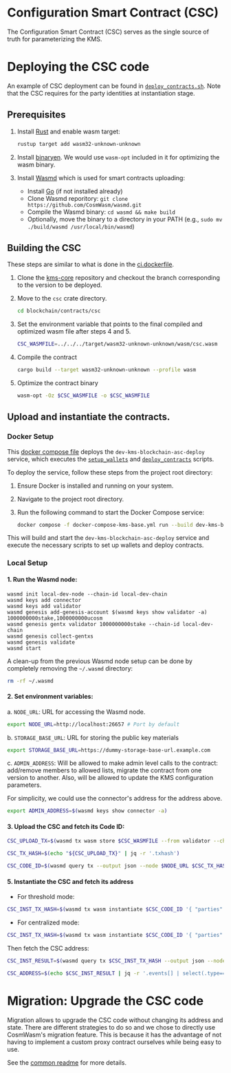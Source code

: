 # Configuration Smart Contract (CSC)

The Configuration Smart Contract (CSC) serves as the single source of truth for parameterizing the KMS.

# Deploying the CSC code

An example of CSC deployment can be found in [`deploy_contracts.sh`](../../scripts/deploy_contracts.sh). Note that the CSC requires for the party identities at instantiation stage.

## Prerequisites

1. Install [Rust](https://www.rust-lang.org/tools/install) and enable wasm target:
   ```bash
   rustup target add wasm32-unknown-unknown
   ```

2. Install [binaryen](https://github.com/WebAssembly/binaryen). We would use
   `wasm-opt` included in it for optimizing the wasm binary.

3. Install [Wasmd](https://github.com/CosmWasm/wasmd) which is used for smart contracts uploading:
   - Install [Go](https://go.dev/dl/) (if not installed already)
   - Clone Wasmd reporitory: ```git clone https://github.com/CosmWasm/wasmd.git```
   - Compile the Wasmd binary: ```cd wasmd && make build```
   - Optionally, move the binary to a directory in your PATH (e.g., ```sudo mv ./build/wasmd /usr/local/bin/wasmd```)

## Building the CSC

These steps are similar to what is done in the [ci.dockerfile](../../../docker/blockchain/contracts/ci.dockerfile).

1. Clone the [kms-core](https://github.com/zama-ai/kms-core) repository and checkout the branch corresponding to the version to be deployed.

2. Move to the `csc` crate directory.

   ```bash
   cd blockchain/contracts/csc
   ```

3. Set the environment variable that points to the final compiled and optimized wasm file after steps 4 and 5.

   ```bash
   CSC_WASMFILE=../../../target/wasm32-unknown-unknown/wasm/csc.wasm
   ```

4. Compile the contract

   ```bash
   cargo build --target wasm32-unknown-unknown --profile wasm
   ```

5. Optimize the contract binary

   ```bash
   wasm-opt -Oz $CSC_WASMFILE -o $CSC_WASMFILE
   ```

## Upload and instantiate the contracts.

### Docker Setup
This [docker compose file](../../../docker-compose-kms-base.yml) deploys the `dev-kms-blockchain-asc-deploy` service, which executes the [`setup_wallets`](../../scripts/setup_wallets.sh) and [`deploy_contracts`](../../scripts/deploy_contracts.sh) scripts.

To deploy the service, follow these steps from the project root directory:

1. Ensure Docker is installed and running on your system.
2. Navigate to the project root directory.
3. Run the following command to start the Docker Compose service:

    ```bash
    docker compose -f docker-compose-kms-base.yml run --build dev-kms-blockchain-asc-deploy
    ```

This will build and start the `dev-kms-blockchain-asc-deploy` service and execute the necessary scripts to set up wallets and deploy contracts.

### Local Setup

#### 1. Run the Wasmd node:

```
wasmd init local-dev-node --chain-id local-dev-chain
wasmd keys add connector
wasmd keys add validator
wasmd genesis add-genesis-account $(wasmd keys show validator -a) 1000000000stake,1000000000ucosm
wasmd genesis gentx validator 1000000000stake --chain-id local-dev-chain
wasmd genesis collect-gentxs
wasmd genesis validate
wasmd start
```

A clean-up from the previous Wasmd node setup can be done by completely removing the `~/.wasmd` directory:
```bash
rm -rf ~/.wasmd
```

#### 2. Set environment variables:

a. `NODE_URL`: URL for accessing the Wasmd node.

```bash
export NODE_URL=http://localhost:26657 # Port by default
```

b. `STORAGE_BASE_URL`: URL for storing the public key materials

```bash
export STORAGE_BASE_URL=https://dummy-storage-base-url.example.com
```

c. `ADMIN_ADDRESS`: Will be allowed to make admin level calls to the contract:
add/remove members to allowed lists, migrate the contract from one version to
another. Also, will be allowed to update the KMS configuration parameters.

For simplicity, we could use the connector's address for the address above.

```bash
export ADMIN_ADDRESS=$(wasmd keys show connector -a)
```

#### 3. Upload the CSC and fetch its Code ID:

   ```bash
   CSC_UPLOAD_TX=$(wasmd tx wasm store $CSC_WASMFILE --from validator --chain-id local-dev-chain --node $NODE_URL --gas-prices 0.25ucosm --gas auto --gas-adjustment 1.3 -y --output json)
   ```

   ```bash
   CSC_TX_HASH=$(echo "${CSC_UPLOAD_TX}" | jq -r '.txhash')
   ```

   ```bash
   CSC_CODE_ID=$(wasmd query tx --output json --node $NODE_URL $CSC_TX_HASH | jq -r '.events[] | select(.type=="store_code") | .attributes[] | select(.key=="code_id") | .value')
   ```


#### 5. Instantiate the CSC and fetch its address

   - For threshold mode:
   ```bash
   CSC_INST_TX_HASH=$(wasmd tx wasm instantiate $CSC_CODE_ID '{ "parties":[{"party_id": "01", "address": ""}, {"party_id": "02", "address": ""}, {"party_id": "03", "address": ""}, {"party_id": "04", "address": ""}], "response_count_for_majority_vote": 3, "response_count_for_reconstruction": 3, "degree_for_reconstruction": 1, "fhe_parameter": "default", "storage_base_urls": ["'$STORAGE_BASE_URL'"], "allowlists":{"admin": ["'$ADMIN_ADDRESS'"], "configure": ["'$ADMIN_ADDRESS'"]} }' --label "csc-threshold" --from validator --output json --node $NODE_URL --chain-id local-dev-chain -y --admin $ADMIN_ADDRESS --gas-prices 0.25ucosm --gas auto --gas-adjustment 1.3 | jq -r '.txhash')
   ```

   - For centralized mode:
   ```bash
   CSC_INST_TX_HASH=$(wasmd tx wasm instantiate $CSC_CODE_ID '{ "parties":[{"party_id": "01", "address": ""}], "response_count_for_majority_vote": 1, "response_count_for_reconstruction": 1, "degree_for_reconstruction": 0, "fhe_parameter": "default", "storage_base_urls": ["'$STORAGE_BASE_URL'"], "allowlists":{"admin": ["'$ADMIN_ADDRESS'"], "configure": ["'$ADMIN_ADDRESS'"]} }' --label "csc-centralized" --from validator --output json --node $NODE_URL --chain-id local-dev-chain -y --admin $ADMIN_ADDRESS --gas-prices 0.25ucosm --gas auto --gas-adjustment 1.3 | jq -r '.txhash')
   ```

Then fetch the CSC address:

   ```bash
   CSC_INST_RESULT=$(wasmd query tx $CSC_INST_TX_HASH --output json --node $NODE_URL)
   ```

   ```bash
   CSC_ADDRESS=$(echo $CSC_INST_RESULT | jq -r '.events[] | select(.type=="instantiate") | .attributes[] | select(.key=="_contract_address") | .value')
   ```

# Migration: Upgrade the CSC code

Migration allows to upgrade the CSC code without changing its address and state.
There are different strategies to do so and we chose to directly use CosmWasm's migration feature.
This is because it has the advantage of not having to implement a custom proxy contract ourselves while
being easy to use.

See the [common readme](../common/README.md) for more details.